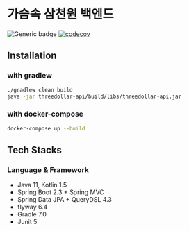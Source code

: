 # 가슴속 삼천원 백엔드

![Generic badge](https://img.shields.io/badge/version-2.0.0-green.svg)
[![codecov](https://codecov.io/gh/depromeet/3dollars-in-my-pocket-backend/branch/develop/graph/badge.svg?token=QZPVF6VGHA)](https://codecov.io/gh/depromeet/3dollars-in-my-pocket-backend)

## Installation

### with gradlew

```bash
./gradlew clean build
java -jar threedollar-api/build/libs/threedollar-api.jar 
```

### with docker-compose

```bash
docker-compose up --build
```

## Tech Stacks
### Language & Framework
- Java 11, Kotlin 1.5
- Spring Boot 2.3 + Spring MVC
- Spring Data JPA + QueryDSL 4.3
- flyway 6.4
- Gradle 7.0
- Junit 5
